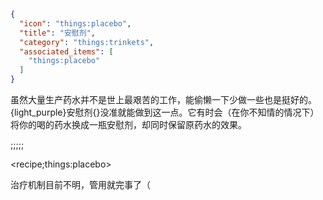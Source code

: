 ```json
{
  "icon": "things:placebo",
  "title": "安慰剂",
  "category": "things:trinkets",
  "associated_items": [
    "things:placebo"
  ]
}
```

虽然大量生产药水并不是世上最艰苦的工作，能偷懒一下少做一些也是挺好的。{light_purple}安慰剂{}没准就能做到这一点。它有时会（在你不知情的情况下）将你的喝的药水换成一瓶安慰剂，却同时保留原药水的效果。

;;;;;

<recipe;things:placebo>

治疗机制目前不明，管用就完事了（